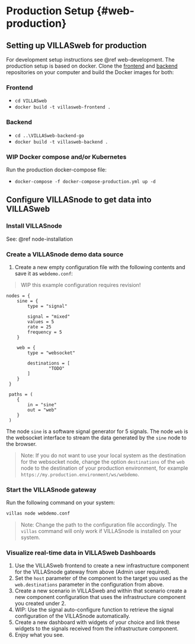 # Production Setup {#web-production}

## Setting up VILLASweb for production

For development setup instructions see @ref web-development.
The production setup is based on docker. 
Clone the [frontend](https://git.rwth-aachen.de/acs/public/villas/web) and [backend](https://git.rwth-aachen.de/acs/public/villas/web-backend-go) repositories on your computer and build the Docker images for both:

### Frontend
 - `cd VILLASweb`
 - `docker build -t villasweb-frontend .`
 
### Backend
 - `cd ..\VILLASweb-backend-go`
 - `docker build -t villasweb-backend .`

### WIP Docker compose and/or Kubernetes
Run the production docker-compose file:
 - `docker-compose -f docker-compose-production.yml up -d`


## Configure VILLASnode to get data into VILLASweb

### Install VILLASnode

See: @ref node-installation

### Create a VILLASnode demo data source

1. Create a new empty configuration file with the following contents and save it as `webdemo.conf`:

> WIP this example configuration requires revision!
```
nodes = {
    sine = {
        type = "signal"
        
        signal = "mixed"
        values = 5
        rate = 25
        frequency = 5
    }
 
    web = {
        type = "websocket"

        destinations = [
                "TODO"
        ]
    }
 }
 
 paths = (
    {
        in = "sine"
        out = "web"
    }
 )
```

The node `sine` is a software signal generator for 5 signals.
The node `web` is the websocket interface to stream the data generated by the `sine` node to the browser.

> Note: If you do not want to use your local system as the destination for the websocket node,
>change the option `destinations` of the `web` node to the destination of your production environment, for example `https://my.production.environment/ws/webdemo`.

### Start the VILLASnode gateway

Run the following command on your system:

```bash
villas node webdemo.conf
```
> Note: Change the path to the configuration file accordingly. The `villas` command will only work if VILLASnode is installed on your system.

### Visualize real-time data in VILLASweb Dashboards
1. Use the VILLASweb frontend to create a new infrastructure component for the VILLASnode gateway from above (Admin user required).
2. Set the `host` parameter of the component to the target you used as the `web.destinations` parameter in the configuration from above.
3. Create a new scenario in VILLASweb and within that scenario create a new component configuration that uses the infrastructure component you created under 2.
4. WIP: Use the signal auto-configure function to retrieve the signal configuration of the VILLASnode automatically. 
5. Create a new dashboard with widgets of your choice and link these widgets to the signals received from the infrastructure component.
6. Enjoy what you see.
